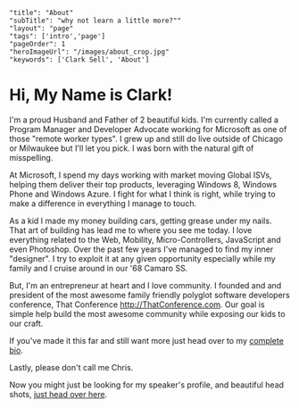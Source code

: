 ```
"title": "About"
"subTitle": "why not learn a little more?""
"layout": "page"
"tags": ['intro','page']
"pageOrder": 1
"heroImageUrl": "/images/about_crop.jpg"
"keywords": ['Clark Sell', 'About']
```

# Hi, My Name is Clark!

I'm a proud Husband and Father of 2 beautiful kids. I'm currently called a Program Manager and Developer Advocate working for Microsoft as one of those "remote worker types". I grew up and still do live outside of Chicago or Milwaukee but I'll let you pick. I was born with the natural gift of misspelling.

At Microsoft, I spend my days working with market moving Global ISVs, helping them deliver their top products, leveraging Windows 8, Windows Phone and Windows Azure. I fight for what I think is right, while trying to make a difference in everything I manage to touch.

As a kid I made my money building cars, getting grease under my nails. That art of building has lead me to where you see me today. I love everything related to the Web, Mobility, Micro-Controllers, JavaScript and even Photoshop. Over the past few years I've managed to find my inner "designer". I try to exploit it at any given opportunity especially while my family and I cruise around in our '68 Camaro SS.

But, I'm an entrepreneur at heart and I love community. I founded and and president of the most awesome family friendly polyglot software developers conference, That Conference http://ThatConference.com. Our goal is simple help build the most awesome community while exposing our kids to our craft.

If you've made it this far and still want more just head over to my [complete bio](http://clarksell.info).

Lastly, please don't call me Chris.

Now you might just be looking for my speaker's profile, and beautiful head shots, [just head over here](/pages/SpeakerProfile).